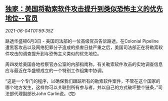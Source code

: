 <!--1622773862000-->
[独家：美国将勒索软件攻击提升到类似恐怖主义的优先地位--官员](https://cn.reuters.com/article/us-hack-terror-attack-0604-idCNKCS2DG06B)
------

<div><i>2021-06-04T01:59:35Z</i></div><p>路透华盛顿6月3日 - 美国司法部的一位高级官员告诉路透，在Colonial Pipeline遭黑客攻击以及网络犯罪分子造成的损害日益严重之后，美国司法部正在将勒索软件攻击的调查提升到与恐怖主义类似的优先地位。</p><p>周四发给美国各地检察官办公室的内部指南称，有关勒索软件攻击的实地调查信息应与最近在华盛顿成立的一个特别工作组集中协调。</p><p>“这是一个专门的程序，以确保我们跟踪所有的勒索软件案件，不管在这个国家的哪个地方发生，这样你可以关联到所有参与者，并以自己的方式破坏整个链条，”司法部代理副部长John Carlin说。(完)</p>
